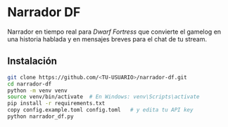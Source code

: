 # Narrador DF

Narrador en tiempo real para *Dwarf Fortress* que convierte el gamelog en
una historia hablada y en mensajes breves para el chat de tu stream.

## Instalación

```bash
git clone https://github.com/<TU-USUARIO>/narrador-df.git
cd narrador-df
python -m venv venv
source venv/bin/activate  # En Windows: venv\Scripts\activate
pip install -r requirements.txt
copy config.example.toml config.toml   # y edita tu API key
python narrador_df.py
